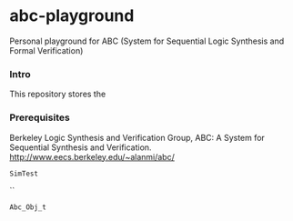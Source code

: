 # abc-playground

Personal playground for ABC (System for Sequential Logic Synthesis and Formal Verification)

### Intro

This repository stores the 

### Prerequisites

Berkeley Logic Synthesis and Verification Group, ABC: A System for Sequential Synthesis and Verification. http://www.eecs.berkeley.edu/~alanmi/abc/

`SimTest`

``

`Abc_Obj_t`